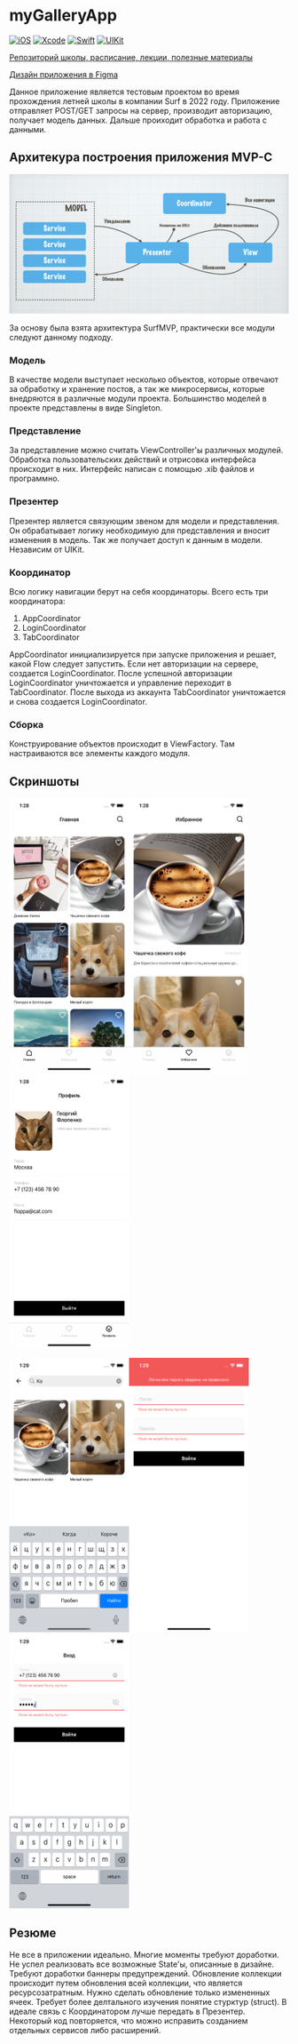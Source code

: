 # myGalleryApp
[![iOS](https://img.shields.io/badge/iOS-15.4-blue)]()
[![Xcode](https://img.shields.io/badge/Xcode-13.3-9cf)]()
[![Swift](https://img.shields.io/badge/Swift-5-orange)]()
[![UIKit](https://img.shields.io/badge/UIKit-Interface-lightgrey)]()

[Репозиторий школы, расписание, лекции, полезные материалы](https://github.com/lexonerus/SurfSummerSchool2022/blob/main/README.md)

[Дизайн приложения в Figma](https://www.figma.com/file/6eLvnZ89LeHIxHc283Uoe8/Surf-education-iOS-(Copy))

Данное приложение является тестовым проектом во время прохождения летней школы в компании Surf в 2022 году. Приложение отправляет POST/GET запросы на сервер, производит авторизацию, получает модель данных. Дальше проиходит обработка и работа с данными.

## Архитекура построения приложения MVP-C

![Login](/Pictures/arch.png)

За основу была взята архитектура SurfMVP, практически все модули следуют данному подходу.

### Модель
В качестве модели выступает несколько объектов, которые отвечают за обработку и хранение постов, а так же микросервисы, которые внедряются в различные модули проекта. Большинство моделей в проекте представлены в виде Singleton. 

### Представление
За представление можно считать ViewController'ы различных модулей. Обработка пользовательских действий и отрисовка интерфейса происходит в них. Интерфейс написан с помощью .xib файлов и программно.

### Презентер
Презентер является связующим звеном для модели и представления. Он обрабатывает логику необходимую для представления и вносит изменения в модель. Так же получает доступ к данным в модели. Независим от UIKit. 

### Координатор
Всю логику навигации берут на себя координаторы. Всего есть три координатора:

1. AppCoordinator
2. LoginCoordinator
3. TabCoordinator

AppCoordinator инициализируется при запуске приложения и решает, какой Flow следует запустить. Если нет авторизации на сервере, создается LoginCoordinator. После успешной авторизации LoginCoordinator уничтожается и управление переходит в TabCoordinator. После выхода из аккаунта TabCoordinator уничтожается и снова создается LoginCoordinator.

### Сборка
Конструирование объектов происходит в ViewFactory. Там настраиваются все элементы каждого модуля.


## Скриншоты
<img src="/Pictures/001.png" width="216" height="494"><img src="/Pictures/002.png" width="216" height="494"><img src="/Pictures/003.png" width="216" height="494">


<img src="/Pictures/004.png" width="216" height="494"><img src="/Pictures/005.png" width="216" height="494"><img src="/Pictures/006.png" width="216" height="494">


## Резюме
Не все в приложении идеально. Многие моменты требуют доработки. Не успел реализовать все возможные State'ы, описанные в дизайне. Требуют доработки баннеры предупреждений. Обновление коллекции происходит путем обновления всей коллекции, что является ресурсозатратным. Нужно сделать обновление только измененных ячеек. Требует более делтального изучения понятие стурктур (struct). В идеале связь с Координатором лучше передать в Презентер. Некоторый код повторяется, что можно исправить созданием отдельных сервисов либо расширений. 
